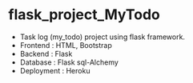 # flask_project_MyTodo
 
 - Task log (my_todo) project using flask framework.
 - Frontend : HTML, Bootstrap
 - Backend : Flask
 - Database : Flask sql-Alchemy
 - Deployment : Heroku
